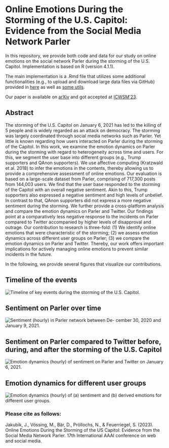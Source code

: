 # Online Emotions During the Storming of the U.S. Capitol: Evidence from the Social Media Network Parler

In this repository, we provide both code and data for our study on online emotions on the social network Parler during the storming of the U.S. Capitol. Implementation is based on R (version 4.1.1). 

The main implementation is a .Rmd file that utilizes some additional functionalities (e.g., to upload and download large data files via GitHub) provided in [here](https://github.com/jhnnsjkbk/EmotionDynamics/blob/main/code/large_data_files.R) as well as [some utils](https://github.com/jhnnsjkbk/EmotionDynamics/blob/main/code/utils.R).

Our paper is available on [arXiv](https://arxiv.org/pdf/2204.04245.pdf) and got accepted at [ICWSM'23](https://www.icwsm.org/2023/index.html/).

## Abstract
The storming of the U.S. Capitol on January 6, 2021 has led to the killing of 5 people and is widely regarded as an attack on democracy. The storming was largely coordinated through social media networks such as Parler. Yet little is known regarding how users interacted on Parler during the storming of the Capitol. In this work, we examine the emotion dynamics on Parler during the storming with regard to heterogeneity across time and users. For this, we segment the user base into different groups (e.g., Trump supporters and QAnon supporters). We use affective computing (Kratzwald et al. 2018) to infer the emotions in the contents, thereby allowing us to provide a comprehensive assessment of online emotions. Our evaluation is based on a large-scale dataset from Parler, comprising of 717,300 posts from 144,003 users. We find that the user base responded to the storming of the Capitol with an overall negative sentiment. Akin to this, Trump supporters also expressed a negative sentiment and high levels of unbelief. In contrast to that, QAnon supporters did not express a more negative sentiment during the storming. We further provide a cross-platform analysis and compare the emotion dynamics on Parler and Twitter. Our findings point at a comparatively less negative response to the incidents on Parler compared to Twitter accompanied by higher levels of disapproval and outrage. Our contribution to research is three-fold: (1) We identify online emotions that were characteristic of the storming; (2) we assess emotion dynamics across different user groups on Parler; (3) we compare the emotion dynamics on Parler and Twitter. Thereby, our work offers important implications for actively managing online emotions to prevent similar incidents in the future.

In the following, we provide several figures that visualize our contributions. 

## Timeline of the events 

![Timeline of key events during the storming of the U.S. Capitol.](https://github.com/jhnnsjkbk/EmotionDynamics/tree/main/figures/Timeline.png)



## Sentiment on Parler over time 

![Sentiment (hourly) in Parler network between De- cember 30, 2020 and January 9, 2021.](https://github.com/jhnnsjkbk/EmotionDynamics/tree/main/figures/Sentiment_Parler.png)


## Sentiment on Parler compared to Twitter before, during, and after the storming of the U.S. Capitol 

![Emotion dynamics (hourly) of sentiment on Parler and Twitter on January 6, 2021.](https://github.com/jhnnsjkbk/EmotionDynamics/tree/main/figures/Sentiment_Parler_Twitter.png)

## Emotion dynamics for different user groups 

![Emotion dynamics (hourly) of (a) sentiment and (b) derived emotions for different user groups.](https://github.com/jhnnsjkbk/EmotionDynamics/tree/main/figures/User_groups.png)






### Please cite as follows:
Jakubik, J., Vössing, M., Bär, D., Pröllochs, N., & Feuerriegel, S. (2023). Online Emotions During the Storming of the US Capitol: Evidence from the Social Media Network Parler. 17th International AAAI conference on web and social media.
 